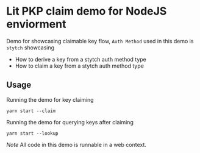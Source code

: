 # Lit PKP claim demo for NodeJS enviorment

Demo for showcasing claimable key flow, `Auth Method` used in this demo is `stytch` showcasing
- How to derive a key from a stytch auth method type
- How to claim a key from a stytch auth method type

## Usage
Running the demo for key claiming 

```
yarn start --claim
```

Running the demo for querying keys after claiming
```
yarn start --lookup
```

*Note* All code in this demo is runnable in a web context.